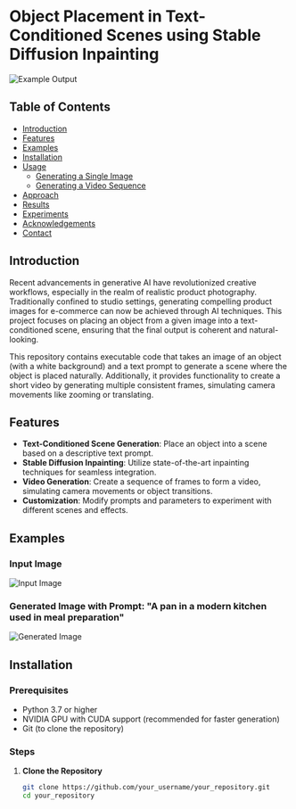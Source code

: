# Object Placement in Text-Conditioned Scenes using Stable Diffusion Inpainting

![Example Output](./example_output.png)

## Table of Contents

- [Introduction](#introduction)
- [Features](#features)
- [Examples](#examples)
- [Installation](#installation)
- [Usage](#usage)
  - [Generating a Single Image](#generating-a-single-image)
  - [Generating a Video Sequence](#generating-a-video-sequence)
- [Approach](#approach)
- [Results](#results)
- [Experiments](#experiments)
- [Acknowledgements](#acknowledgements)
- [Contact](#contact)

## Introduction

Recent advancements in generative AI have revolutionized creative workflows, especially in the realm of realistic product photography. Traditionally confined to studio settings, generating compelling product images for e-commerce can now be achieved through AI techniques. This project focuses on placing an object from a given image into a text-conditioned scene, ensuring that the final output is coherent and natural-looking.

This repository contains executable code that takes an image of an object (with a white background) and a text prompt to generate a scene where the object is placed naturally. Additionally, it provides functionality to create a short video by generating multiple consistent frames, simulating camera movements like zooming or translating.

## Features

- **Text-Conditioned Scene Generation**: Place an object into a scene based on a descriptive text prompt.
- **Stable Diffusion Inpainting**: Utilize state-of-the-art inpainting techniques for seamless integration.
- **Video Generation**: Create a sequence of frames to form a video, simulating camera movements or object transitions.
- **Customization**: Modify prompts and parameters to experiment with different scenes and effects.

## Examples

### Input Image

![Input Image](./input_image.png)

### Generated Image with Prompt: "A pan in a modern kitchen used in meal preparation"

![Generated Image](./generated_image.png)


## Installation

### Prerequisites

- Python 3.7 or higher
- NVIDIA GPU with CUDA support (recommended for faster generation)
- Git (to clone the repository)

### Steps

1. **Clone the Repository**

   ```bash
   git clone https://github.com/your_username/your_repository.git
   cd your_repository
